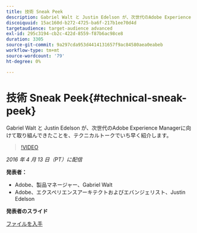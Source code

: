 ```yaml
---
title: 技術 Sneak Peek
description: Gabriel Walt と Justin Edelson が、次世代のAdobe Experience Managerに向けて取り組んできたことを、テクニカルトークでいち早く紹介します。
discoiquuid: 15ac160d-b272-4725-ba6f-217b1ee70d4d
targetaudience: target-audience advanced
exl-id: 295c3194-cb2c-422d-8559-f87b6ac98ce8
duration: 3305
source-git-commit: 9a297cda953d4414131657f9ac84580aea0eabeb
workflow-type: tm+mt
source-wordcount: '79'
ht-degree: 0%

---
```


# 技術 Sneak Peek{#technical-sneak-peek}

Gabriel Walt と Justin Edelson が、次世代のAdobe Experience Managerに向けて取り組んできたことを、テクニカルトークでいち早く紹介します。

>[!VIDEO](https://video.tv.adobe.com/v/19305/?quality=9)

*2016 年 4 月 13 日（PT）に配信*

**発表者：**

* Adobe、製品マネージャー、Gabriel Walt
* Adobe、エクスペリエンスアーキテクトおよびエバンジェリスト、Justin Edelson

**発表者のスライド**

[ファイルを入手](assets/aem-gems-041316-6-2-tech-preview.pdf)
<!--
[Get back to the Overview](https://helpx.adobe.com/experience-manager/kt/eseminars/gems/aem-index.html)
-->
